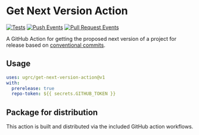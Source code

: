 # Get Next Version Action

[![Tests](https://github.com/agrc/get-next-version-action/actions/workflows/tests.yml/badge.svg)](https://github.com/agrc/get-next-version-action/actions/workflows/tests.yml)
[![Push Events](https://github.com/agrc/get-next-version-action/actions/workflows/push.yml/badge.svg)](https://github.com/agrc/get-next-version-action/actions/workflows/push.yml)
[![Pull Request Events](https://github.com/agrc/get-next-version-action/actions/workflows/pull-request.yml/badge.svg)](https://github.com/agrc/get-next-version-action/actions/workflows/pull-request.yml)

A GitHub Action for getting the proposed next version of a project for release based on [conventional commits](https://www.conventionalcommits.org).

## Usage

```yaml
uses: ugrc/get-next-version-action@v1
with:
  prerelease: true
  repo-token: ${{ secrets.GITHUB_TOKEN }}
```

## Package for distribution

This action is built and distributed via the included GitHub action workflows.

